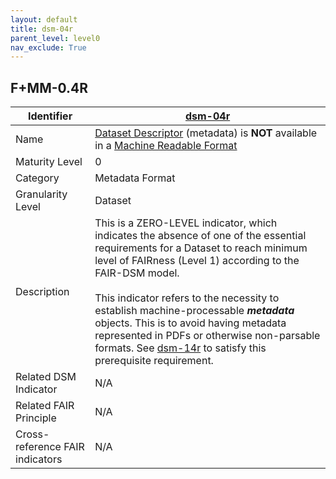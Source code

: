 ```yaml
---
layout: default
title: dsm-04r
parent_level: level0
nav_exclude: True
---
```


## F+MM-0.4R

| Identifier | [dsm-04r](https://github.com/FAIRplus/Data-Maturity/blob/master/docs/_indicators/dsm-04r.md) |
| --------- | ----------|
| Name | [Dataset Descriptor](https://fairplus.github.io/Data-Maturity/docs/Glossary/#dataset-descriptor) (metadata) is **NOT** available in a [Machine Readable Format](https://fairplus.github.io/Data-Maturity/docs/Glossary/#machine-readable-format) |
| Maturity Level | 0 |
| Category | Metadata Format |
| Granularity Level | Dataset |
| Description | This is a ZERO-LEVEL indicator, which indicates the absence of one of the essential requirements for a Dataset to reach minimum level of FAIRness (Level 1) according to the FAIR-DSM model. <br><br> This indicator refers to the necessity to establish machine-processable ***metadata*** objects. This is to avoid having metadata represented in PDFs or otherwise non-parsable formats. See [dsm-14r](https://fairplus.github.io/Data-Maturity/docs/Indicators/#dsm-14r) to satisfy this prerequisite requirement. |
| Related DSM Indicator| N/A |
| Related FAIR Principle | N/A |
| Cross-reference FAIR indicators | N/A |
